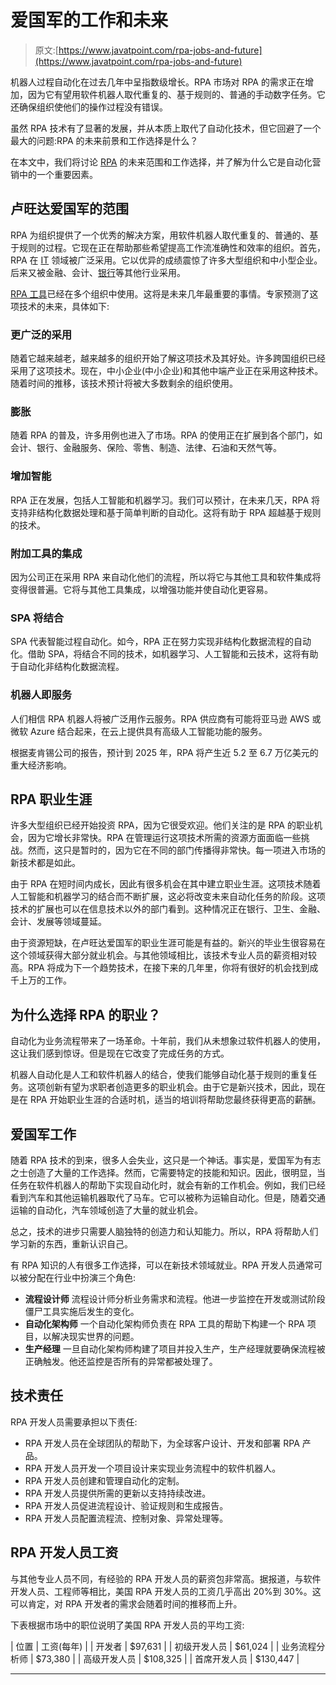 # 爱国军的工作和未来

> 原文:[https://www.javatpoint.com/rpa-jobs-and-future](https://www.javatpoint.com/rpa-jobs-and-future)

机器人过程自动化在过去几年中呈指数级增长。RPA 市场对 RPA 的需求正在增加，因为它有望用软件机器人取代重复的、基于规则的、普通的手动数字任务。它还确保组织使他们的操作过程没有错误。

虽然 RPA 技术有了显著的发展，并从本质上取代了自动化技术，但它回避了一个最大的问题:RPA 的未来前景和工作选择是什么？

在本文中，我们将讨论 [RPA](https://www.javatpoint.com/rpa) 的未来范围和工作选择，并了解为什么它是自动化营销中的一个重要因素。

## 卢旺达爱国军的范围

RPA 为组织提供了一个优秀的解决方案，用软件机器人取代重复的、普通的、基于规则的过程。它现在正在帮助那些希望提高工作流准确性和效率的组织。首先，RPA 在 [IT](https://www.javatpoint.com/it-full-form) 领域被广泛采用。它以优异的成绩震惊了许多大型组织和中小型企业。后来又被金融、会计、[银行](https://www.javatpoint.com/banking-full-forms)等其他行业采用。

[RPA 工具](https://www.javatpoint.com/rpa-tools)已经在多个组织中使用。这将是未来几年最重要的事情。专家预测了这项技术的未来，具体如下:

### 更广泛的采用

随着它越来越老，越来越多的组织开始了解这项技术及其好处。许多跨国组织已经采用了这项技术。现在，中小企业(中小企业)和其他中端产业正在采用这种技术。随着时间的推移，该技术预计将被大多数剩余的组织使用。

### 膨胀

随着 RPA 的普及，许多用例也进入了市场。RPA 的使用正在扩展到各个部门，如会计、银行、金融服务、保险、零售、制造、法律、石油和天然气等。

### 增加智能

RPA 正在发展，包括人工智能和机器学习。我们可以预计，在未来几天，RPA 将支持非结构化数据处理和基于简单判断的自动化。这将有助于 RPA 超越基于规则的技术。

### 附加工具的集成

因为公司正在采用 RPA 来自动化他们的流程，所以将它与其他工具和软件集成将变得很普遍。它将与其他工具集成，以增强功能并使自动化更容易。

### SPA 将结合

SPA 代表智能过程自动化。如今，RPA 正在努力实现非结构化数据流程的自动化。借助 SPA，将结合不同的技术，如机器学习、人工智能和云技术，这将有助于自动化非结构化数据流程。

### 机器人即服务

人们相信 RPA 机器人将被广泛用作云服务。RPA 供应商有可能将亚马逊 AWS 或微软 Azure 结合起来，在云上提供具有高级人工智能功能的服务。

根据麦肯锡公司的报告，预计到 2025 年，RPA 将产生近 5.2 至 6.7 万亿美元的重大经济影响。

## RPA 职业生涯

许多大型组织已经开始投资 RPA，因为它很受欢迎。他们关注的是 RPA 的职业机会，因为它增长非常快。RPA 在管理运行这项技术所需的资源方面面临一些挑战。然而，这只是暂时的，因为它在不同的部门传播得非常快。每一项进入市场的新技术都是如此。

由于 RPA 在短时间内成长，因此有很多机会在其中建立职业生涯。这项技术随着人工智能和机器学习的结合而不断扩展，这必将改变未来自动化任务的阶段。这项技术的扩展也可以在信息技术以外的部门看到。这种情况正在银行、卫生、金融、会计、发展等领域蔓延。

由于资源短缺，在卢旺达爱国军的职业生涯可能是有益的。新兴的毕业生很容易在这个领域获得大部分就业机会。与其他领域相比，该技术专业人员的薪资相对较高。RPA 将成为下一个趋势技术，在接下来的几年里，你将有很好的机会找到成千上万的工作。

## 为什么选择 RPA 的职业？

自动化为业务流程带来了一场革命。十年前，我们从未想象过软件机器人的使用，这让我们感到惊讶。但是现在它改变了完成任务的方式。

机器人自动化是人工和软件机器人的结合，使我们能够自动化基于规则的重复任务。这项创新有望为求职者创造更多的职业机会。由于它是新兴技术，因此，现在是在 RPA 开始职业生涯的合适时机，适当的培训将帮助您最终获得更高的薪酬。

## 爱国军工作

随着 RPA 技术的到来，很多人会失业，这只是一个神话。事实是，爱国军为有志之士创造了大量的工作选择。然而，它需要特定的技能和知识。因此，很明显，当任务在软件机器人的帮助下实现自动化时，就会有新的工作机会。例如，我们已经看到汽车和其他运输机器取代了马车。它可以被称为运输自动化。但是，随着交通运输的自动化，汽车领域创造了大量的就业机会。

总之，技术的进步只需要人脑独特的创造力和认知能力。所以，RPA 将帮助人们学习新的东西，重新认识自己。

有 RPA 知识的人有很多工作选择，可以在新技术领域就业。RPA 开发人员通常可以被分配在行业中扮演三个角色:

*   **流程设计师**
    流程设计师分析业务需求和流程。他进一步监控在开发或测试阶段僵尸工具实施后发生的变化。
*   **自动化架构师**
    一个自动化架构师负责在 RPA 工具的帮助下构建一个 RPA 项目，以解决现实世界的问题。
*   **生产经理**
    一旦自动化架构师构建了项目并投入生产，生产经理就要确保流程被正确触发。他还监控是否所有的异常都被处理了。

## 技术责任

RPA 开发人员需要承担以下责任:

*   RPA 开发人员在全球团队的帮助下，为全球客户设计、开发和部署 RPA 产品。
*   RPA 开发人员开发一个项目设计来实现业务流程中的软件机器人。
*   RPA 开发人员创建和管理自动化的定制。
*   RPA 开发人员提供所需的更新以支持持续改进。
*   RPA 开发人员促进流程设计、验证规则和生成报告。
*   RPA 开发人员配置流程流、控制对象、异常处理等。

## RPA 开发人员工资

与其他专业人员不同，有经验的 RPA 开发人员的薪资包非常高。据报道，与软件开发人员、工程师等相比，美国 RPA 开发人员的工资几乎高出 20%到 30%。这可以肯定，对 RPA 开发者的需求会随着时间的推移而上升。

下表根据市场中的职位说明了美国 RPA 开发人员的平均工资:

| 位置 | 工资(每年) |
| 开发者 | $97,631 |
| 初级开发人员 | $61,024 |
| 业务流程分析师 | $73,380 |
| 高级开发人员 | $108,325 |
| 首席开发人员 | $130,447 |

* * *